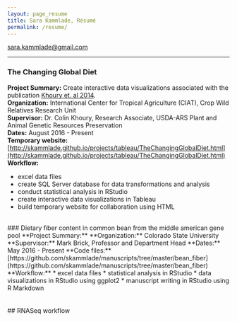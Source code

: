 ```yaml
---
layout: page_resume
title: Sara Kammlade, Résumé
permalink: /resume/
---
```

sara.kammlade@gmail.com 
  
***

### The Changing Global Diet
**Project Summary:**  Create interactive data visualizations associated with the publication [Khoury et. al 2014](http://dx.doi.org/10.1073/pnas.1313490111).  
**Organization:** International Center for Tropical Agriculture (CIAT), Crop Wild Relatives Research Unit  
**Supervisor:** Dr. Colin Khoury, Research Associate, USDA-ARS Plant and Animal Genetic Resources Preservation  
**Dates:** August 2016 - Present  
**Temporary website:** [http://skammlade.github.io/projects/tableau/TheChangingGlobalDiet.html](http://skammlade.github.io/projects/tableau/TheChangingGlobalDiet.html) 
**Workflow:**

* excel data files  
* create SQL Server database for data transformations and analysis   
* conduct statistical analysis in RStudio   
* create interactive data visualizations in Tableau   
* build temporary website for collaboration using HTML    
<br/>
### Dietary fiber content in common bean from the middle american gene pool   
**Project Summary:** 
**Organization:** Colorado State University
**Supervisor:** Mark Brick, Professor and Department Head
**Dates:** May 2016 - Present
**Code files:** [https://github.com/skammlade/manuscripts/tree/master/bean_fiber](https://github.com/skammlade/manuscripts/tree/master/bean_fiber)
**Workflow:**   
* excel data files
* statistical analysis in RStudio
* data visualizations in RStudio using ggplot2
* manuscript writing in RStudio using R Markdown

<br/>
<br/>
<br/>
## RNASeq workflow   